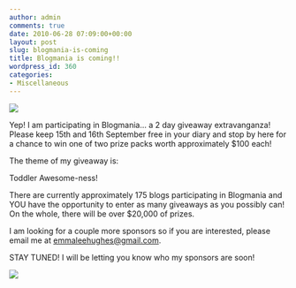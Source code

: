 ```yaml
---
author: admin
comments: true
date: 2010-06-28 07:09:00+00:00
layout: post
slug: blogmania-is-coming
title: Blogmania is coming!!
wordpress_id: 360
categories:
- Miscellaneous
---
```


[![](http://blogmaniacentral.webs.com/blogmania%20save%20the%20date.png)](http://blogmaniaevent.blogspot.com/)

  


Yep! I am participating in Blogmania... a 2 day giveaway extravanganza!  Please keep 15th and 16th September free in your diary and stop by here for a chance to win one of two prize packs worth approximately $100 each!  
  
The theme of my giveaway is:  
  


Toddler Awesome-ness!

  


There are currently approximately 175 blogs participating in Blogmania and YOU have the opportunity to enter as many giveaways as you possibly can!  On the whole, there will be over $20,000 of prizes.

  


I am looking for a couple more sponsors so if you are interested, please email me at emmaleehughes@gmail.com.

  


STAY TUNED!  I will be letting you know who my sponsors are soon!

![](https://blogger.googleusercontent.com/tracker/251139911615938991-9031862628976141618?l=www.outmumbered.com)
